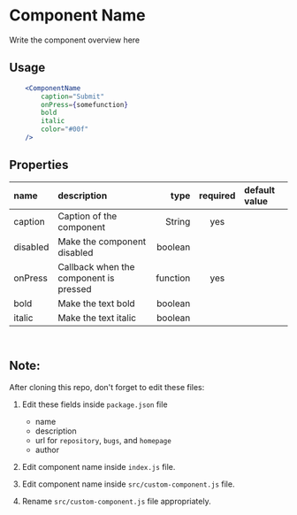 # Component Name
Write the component overview here


## Usage

```jsx
    <ComponentName
        caption="Submit"
        onPress={somefunction}
        bold
        italic
        color="#00f"
    />
```

## Properties

 name           | description                                 | type     | required  | default value   
:---------------|:------------------------------------------- | --------:|:---------:|:--------------
 caption        | Caption of the component                    | String   | yes       |           
 disabled       | Make the component disabled                 | boolean  |           |           
 onPress        | Callback when the component is pressed      | function | yes       |           
 bold           | Make the text bold                          | boolean  |           |           
 italic         | Make the text italic                        | boolean  |           |           


```


```


## Note:
After cloning this repo, don't forget to edit these files:

1. Edit these fields inside `package.json` file
   - name
   - description
   - url for `repository`, `bugs`, and `homepage`
   - author

2. Edit component name inside `index.js` file.
3. Edit component name inside `src/custom-component.js` file.
4. Rename `src/custom-component.js` file appropriately.